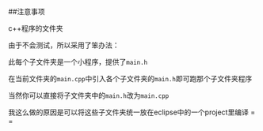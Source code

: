 ##注意事项

c++程序的文件夹

由于不会测试，所以采用了笨办法：

此每个子文件夹是一个小程序，提供了`main.h`

在当前文件夹的`main.cpp`中引入各个子文件夹的`main.h`即可跑那个子文件夹程序

当然你可以直接将子文件夹中的`main.h`改为`main.cpp`

我这么做的原因是可以将这些子文件夹统一放在eclipse中的一个project里编译 = =